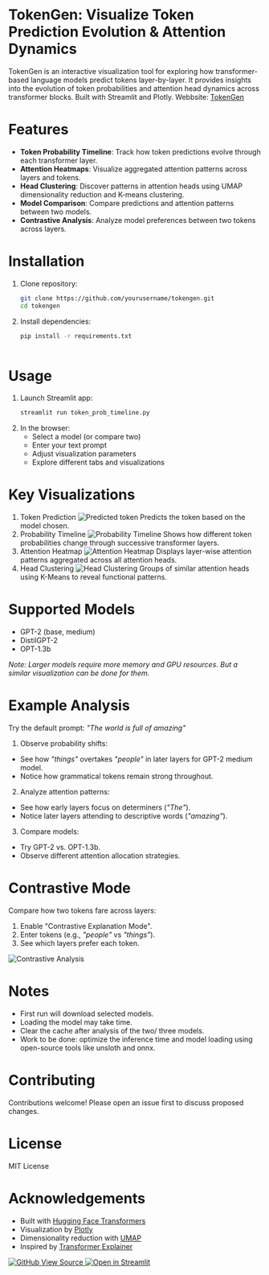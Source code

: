 # TokenGen: Visualize Token Prediction Evolution & Attention Dynamics
TokenGen is an interactive visualization tool for exploring how transformer-based language models predict tokens layer-by-layer. It provides insights into the evolution of token probabilities and attention head dynamics across transformer blocks. Built with Streamlit and Plotly.
Webbsite: [TokenGen](https://tokengen.streamlit.app/)

# Features
- **Token Probability Timeline**: Track how token predictions evolve through each transformer layer.
- **Attention Heatmaps**: Visualize aggregated attention patterns across layers and tokens.
- **Head Clustering**: Discover patterns in attention heads using UMAP dimensionality reduction and K-means clustering.
- **Model Comparison**: Compare predictions and attention patterns between two models.
- **Contrastive Analysis**: Analyze model preferences between two tokens across layers.

# Installation
1. Clone repository:
   ```bash
   git clone https://github.com/yourusername/tokengen.git
   cd tokengen
2. Install dependencies:
   ```bash
   pip install -r requirements.txt
  
# Usage
1. Launch Streamlit app:
   ```bash
   streamlit run token_prob_timeline.py
2. In the browser:
   - Select a model (or compare two)
   - Enter your text prompt
   - Adjust visualization parameters
   - Explore different tabs and visualizations

# Key Visualizations
1. Token Prediction
![Predicted token](https://github.com/mitadake/tokengen/blob/main/src/pred_token.png)
Predicts the token based on the model chosen.
2. Probability Timeline
![Probability Timeline](https://github.com/mitadake/tokengen/blob/main/src/prob_timeline.png)
Shows how different token probabilities change through successive transformer layers.
3. Attention Heatmap
![Attention Heatmap](https://github.com/mitadake/tokengen/blob/main/src/atten_heatmap.png)
Displays layer-wise attention patterns aggregated across all attention heads.
4. Head Clustering
![Head Clustering](https://github.com/mitadake/tokengen/blob/main/src/head_clustering.png)
Groups of similar attention heads using K-Means to reveal functional patterns.

# Supported Models
- GPT-2 (base, medium)
- DistilGPT-2
- OPT-1.3b

_Note: Larger models require more memory and GPU resources. But a similar visualization can be done for them._

# Example Analysis
Try the default prompt: _"The world is full of amazing"_
1. Observe probability shifts:
- See how _"things"_ overtakes _"people"_ in later layers for GPT-2 medium model.
- Notice how grammatical tokens remain strong throughout.
2. Analyze attention patterns:
- See how early layers focus on determiners (_"The"_).
- Notice later layers attending to descriptive words (_"amazing"_).
3. Compare models:
- Try GPT-2 vs. OPT-1.3b.
- Observe different attention allocation strategies.

# Contrastive Mode
Compare how two tokens fare across layers:
1. Enable "Contrastive Explanation Mode".
2. Enter tokens (e.g., _"people"_ vs _"things"_).
3. See which layers prefer each token.

![Contrastive Analysis](https://github.com/mitadake/tokengen/blob/main/src/token_diff.png)

# Notes
- First run will download selected models.
- Loading the model may take time.
- Clear the cache after analysis of the two/ three models. 
- Work to be done: optimize the inference time and model loading using open-source tools like unsloth and onnx.

# Contributing
Contributions welcome! Please open an issue first to discuss proposed changes.

# License
MIT License

# Acknowledgements
- Built with [Hugging Face Transformers](https://huggingface.co/)
- Visualization by [Plotly](https://plotly.com/)
- Dimensionality reduction with [UMAP](https://umap-learn.readthedocs.io/)
- Inspired by [Transformer Explainer](https://poloclub.github.io/transformer-explainer/)

<a href="https://github.com/mitadake/tokengen" target="_blank">
  <img src="https://img.shields.io/badge/GitHub-View%20Source-brightgreen?style=flat-square" alt="GitHub View Source">
</a>
<a href="https://tokengen.streamlit.app/" target="_blank">
  <img src="https://img.shields.io/badge/Open%20in%20Streamlit-black?style=flat-square" alt="Open in Streamlit">
</a>

